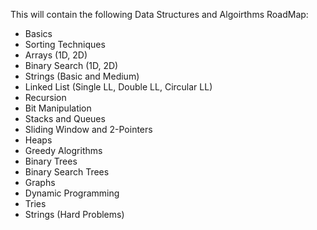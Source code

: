 This will contain the following Data Structures and Algoirthms RoadMap:
- Basics
- Sorting Techniques
- Arrays (1D, 2D)
- Binary Search (1D, 2D)
- Strings (Basic and Medium)
- Linked List (Single LL, Double LL, Circular LL)
- Recursion
- Bit Manipulation
- Stacks and Queues
- Sliding Window and 2-Pointers
- Heaps
- Greedy Alogrithms
- Binary Trees
- Binary Search Trees
- Graphs
- Dynamic Programming
- Tries
- Strings (Hard Problems)
